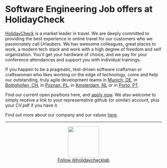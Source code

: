 # Software Engineering Job offers at HolidayCheck

[HolidayCheck](http://www.holidaycheck.de/) is a market leader in travel. We are deeply committed to providing the best experience in online travel for our customers who we passionately call Urlaubers. We hav awesome colleagues, great places to work, a modern tech stack and work with a high degree of freedom and self organization. You'll get your hardware of choice, and we pay for your conference attendances and support you with individual trainings.

If you happen to be a pragmatic, test-driven software craftsman or craftswoman who likes working on the edge of technology, come and help our outstanding, truly agile development teams in [Munich, DE](https://goo.gl/maps/2KKGh), in [Bottighofen, CH](https://goo.gl/maps/X7bZ3), in [Poznan, PL](https://goo.gl/maps/AiHKJ), in [Amsterdam, NL](https://goo.gl/maps/AJHpM3yYUzL2) or in [Porto, PT](https://goo.gl/maps/ehLqHrGEEzH2).

Find our current open positions here, and [apply now](mailto:careers@holidaycheck.com). We also welcome to simply receive a link to your representative github (or similar) account, plus your CV.pdf if you have it.

Find out more about our company and our values [here](https://www.holidaycheckgroup.com/career/?lang=en/#benefits).

-----
<div style="text-align:center">
  <a href="https://twitter.com/holidaychecklab" class="twitter-follow-button" data-show-count="false">
  <img src="https://pbs.twimg.com/profile_images/639743980868009985/wQp2YC7Z.png" height="100">
  <br>Follow @holidaychecklab</a>
  <script async src="//platform.twitter.com/widgets.js" charset="utf-8"></script>
</div>
